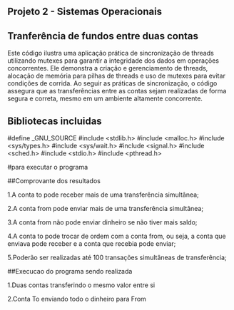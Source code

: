 ## Projeto 2 - Sistemas Operacionais

## Tranferência de fundos entre duas contas

Este código ilustra uma aplicação prática de sincronização de threads utilizando mutexes para garantir a integridade dos dados em operações concorrentes. Ele demonstra a criação e gerenciamento de threads, alocação de memória para pilhas de threads e uso de mutexes para evitar condições de corrida. Ao seguir as práticas de sincronização, o código assegura que as transferências entre as contas sejam realizadas de forma segura e correta, mesmo em um ambiente altamente concorrente.

## Bibliotecas incluidas

#define _GNU_SOURCE
#include <stdlib.h>
#include <malloc.h>
#include <sys/types.h>
#include <sys/wait.h>
#include <signal.h>
#include <sched.h>
#include <stdio.h>
#include <pthread.h>

#para executar o programa





##Comprovante dos resultados 

1.A conta to pode receber mais de uma transferência simultânea;



2.A conta from pode enviar mais de uma transferência simultânea;


3.A conta from não pode enviar dinheiro se não tiver mais saldo;



4.A conta to pode trocar de ordem com a conta from, ou seja, a conta que enviava pode
receber e a conta que recebia pode enviar;


5.Poderão ser realizadas até 100 transações simultâneas de transferência;



##Execucao do programa sendo realizada

1.Duas contas transferindo o mesmo valor entre si





2.Conta To enviando todo o dinheiro para From


























